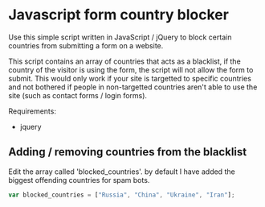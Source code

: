 # Javascript form country blocker
Use this simple script written in JavaScript / jQuery to block certain countries from submitting a form on a website.

This script contains an array of countries that acts as a blacklist, if the country of the visitor is using the form, the script will not allow the form to submit. This would only work if your site is targetted to specific countries and not bothered if people in non-targetted countries aren't able to use the site (such as contact forms / login forms).

Requirements:
* jquery

## Adding / removing countries from the blacklist
Edit the array called 'blocked_countries'. by default I have added the biggest offending countries for spam bots.

```javascript
var blocked_countries = ["Russia", "China", "Ukraine", "Iran"];
```
